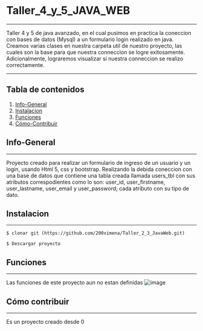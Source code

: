 # Taller_4_y_5_JAVA_WEB
***
Taller 4 y 5 de java avanzado, en el cual pusimos en practica la coneccion con bases de datos (Mysql) a un formulario login realizado en java.
Creamos varias clases en nuestra  carpeta util de nuestro proyecto, las cuales son la base para que nuestra conneccion se logre exitosamente.
Adicionalmente, lograremos visualizar si nuestra conneccion se realizo correctamente.

****

## Tabla de contenidos 
1. [Info-General](#info-general)
2. [Instalacion](#instalacion)
3. [Funciones](#funciones)
4. [Cómo-Contribuir](#como-contribuir)

## Info-General
***
Proyecto creado para realizar un formulario de ingreso de un usuario y un login, usando Html 5, css y bootstrap.
Realizando la debida coneccion con una base de datos que contiene una tabla creada llamada users_tbl con sus atributos correspodientes como lo son:
user_id, user_firstname, user_lastname, user_email y user_password; cada  atributo con su tipo de dato.

## Instalacion
***
```
$ clonar git (https://github.com/200ximena/Taller_2_3_JavaWeb.git)
```
```
$ Descargar proyecto
```
## Funciones
***
Las funciones de este proyecto aun no estan definidas
![image](https://user-images.githubusercontent.com/128264476/236560731-bcba989e-c3e6-44b9-bebb-06c129e65c2a.png)


## Cómo contribuir
***
Es un proyecto creado desde 0 
